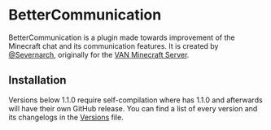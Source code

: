# BetterCommunication
BetterCommunication is a plugin made towards improvement of the Minecraft chat and its communication features. It is created by [@Severnarch](https://www.github.com/Severnarch), originally for the [VAN Minecraft Server](https://www.planetminecraft.com/server/van-vanilla-anarchy-network/).

## Installation
Versions below 1.1.0 require self-compilation where has 1.1.0 and afterwards will have their own GitHub release. You can find a list of every version and its changelogs in the [Versions](VERSIONS.md) file.